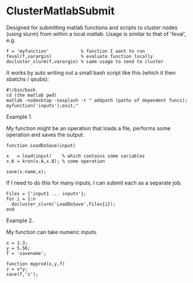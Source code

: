 # ClusterMatlabSubmit

Designed for submitting matlab functions and scripts to cluster nodes (using slurm) from within a local matlab.
Usage is similar to that of 'feval', e.g.

```
f = 'myfunction'            % function I want to run
feval(f,varargin)           % evaluate function locally
docluster_slurm(f,varargin) % same usage to send to cluster
```
It works by auto writing out a small bash script like this (which it then sbatchs / qsubs):

```
#!/bin/bash
cd (the matlab pwd)
matlab -nodesktop -nosplash -r " addpath (paths of dependent funcs); myfunction('inputs');exit;"
```

Example 1.

My function might be an operation that loads a file, performs some operation and saves the output.

```
function LoadDoSave(input)

x   = load(input)    % which contains some variables
x.K = kron(x.A,x.B); % some operation

save(x.name,x);
```

If I need to do this for many inputs, I can submit each as a separate job.

```
Files = {'input1 ... inputn'};
for i = 1:n
  docluster_slurm('LoadDoSave',Files{i});
end
```

Example 2.

My function can take numeric inputs.

```
x = 1.3;
y = 5.56;
f = 'savename';

function myprod(x,y,f)
z = x*y;
save(f,'z');
```


